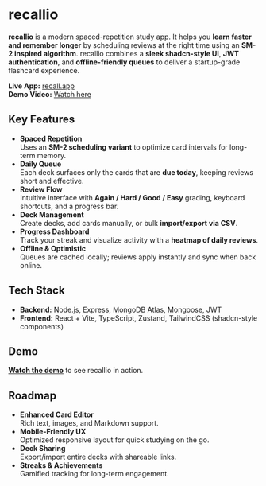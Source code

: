 # recallio

**recallio** is a modern spaced-repetition study app. It helps you **learn faster and remember longer** by scheduling reviews at the right time using an **SM-2 inspired algorithm**. recallio combines a **sleek shadcn-style UI**, **JWT authentication**, and **offline-friendly queues** to deliver a startup-grade flashcard experience.

**Live App:** [recall.app](https://recallio-five.vercel.app/)  
**Demo Video:** [Watch here](https://www.youtube.com/watch?v=_sat2sNb-JE&ab_channel=AkashMohan)

## Key Features

- **Spaced Repetition**  
  Uses an **SM-2 scheduling variant** to optimize card intervals for long-term memory.
- **Daily Queue**  
  Each deck surfaces only the cards that are **due today**, keeping reviews short and effective.
- **Review Flow**  
  Intuitive interface with **Again / Hard / Good / Easy** grading, keyboard shortcuts, and a progress bar.
- **Deck Management**  
  Create decks, add cards manually, or bulk **import/export via CSV**.
- **Progress Dashboard**  
  Track your streak and visualize activity with a **heatmap of daily reviews**.
- **Offline & Optimistic**  
  Queues are cached locally; reviews apply instantly and sync when back online.

## Tech Stack

- **Backend:** Node.js, Express, MongoDB Atlas, Mongoose, JWT
- **Frontend:** React + Vite, TypeScript, Zustand, TailwindCSS (shadcn-style components)

## Demo

**[Watch the demo](https://www.youtube.com/watch?v=_sat2sNb-JE&ab_channel=AkashMohan)** to see recallio in action.

## Roadmap

- **Enhanced Card Editor**  
  Rich text, images, and Markdown support.
- **Mobile-Friendly UX**  
  Optimized responsive layout for quick studying on the go.
- **Deck Sharing**  
  Export/import entire decks with shareable links.
- **Streaks & Achievements**  
  Gamified tracking for long-term engagement.
